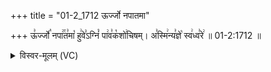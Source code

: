+++
title = "01-2_1712 ऊर्ज्जो नपातमा"

+++
ऊ꣣र्ज्जो꣡ नपा꣢꣯त꣣मा꣡ हु꣢वे꣣ऽग्निं꣡ पा꣢व꣣क꣡शो꣢चिषम्। अ꣣स्मि꣢न्य꣣ज्ञे꣡ स्व꣢ध्व꣣रे꣢ ॥ 01-2:1712 ॥

<details><summary>विस्वर-मूलम् (VC)</summary>

ऊर्ज्जो नपातमा हुवेऽग्निं पावकशोचिषम् । अस्मिन्यज्ञे स्वध्वरे ॥१७१२॥
</details>